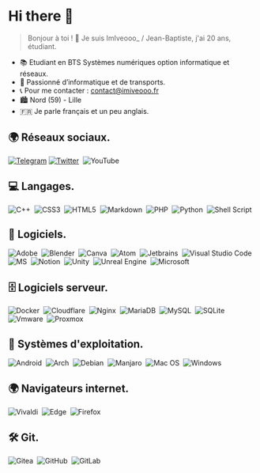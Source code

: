 # Hi there 👋

> Bonjour à toi ! 👋 Je suis ImIveooo_ / Jean-Baptiste, j'ai 20 ans, étudiant.

- 📚 Etudiant en BTS Systèmes numériques option informatique et réseaux.
- 🧩 Passionné d’informatique et de transports.
- 📞 Pour me contacter : [contact@imiveooo.fr](mailto:contact@imiveooo.fr "contact")
- 🏙 Nord (59) - Lille
- 🇫🇷 Je parle français et un peu anglais.

## 🌍 Réseaux sociaux.

[![Telegram](https://img.shields.io/badge/Telegram-2CA5E0?style=for-the-badge&logo=telegram&logoColor=white)](https://t.me/ImIveooo) [![Twitter](https://img.shields.io/badge/Twiiter-%231DA1F2.svg?style=for-the-badge&logo=Twitter&logoColor=white)](https://twitter.com/ImIveooo)  ![YouTube](https://img.shields.io/badge/YouTube-%23FF0000.svg?style=for-the-badge&logo=YouTube&logoColor=white)

## 💻 Langages.

![C++](https://img.shields.io/badge/c++-%2300599C.svg?style=for-the-badge&logo=c%2B%2B&logoColor=white)  ![CSS3](https://img.shields.io/badge/css3-%231572B6.svg?style=for-the-badge&logo=css3&logoColor=white)  ![HTML5](https://img.shields.io/badge/html5-%23E34F26.svg?style=for-the-badge&logo=html5&logoColor=white)  ![Markdown](https://img.shields.io/badge/markdown-%23000000.svg?style=for-the-badge&logo=markdown&logoColor=white)  ![PHP](https://img.shields.io/badge/php-%23777BB4.svg?style=for-the-badge&logo=php&logoColor=white)  ![Python](https://img.shields.io/badge/python-3670A0?style=for-the-badge&logo=python&logoColor=ffdd54)  ![Shell Script](https://img.shields.io/badge/shell_script-%23121011.svg?style=for-the-badge&logo=gnu-bash&logoColor=white)

## 💽 Logiciels.

![Adobe](https://img.shields.io/badge/adobe-%23FF0000.svg?style=for-the-badge&logo=adobe&logoColor=white)  ![Blender](https://img.shields.io/badge/blender-%23F5792A.svg?style=for-the-badge&logo=blender&logoColor=white)  ![Canva](https://img.shields.io/badge/Canva-%2300C4CC.svg?style=for-the-badge&logo=Canva&logoColor=white)  ![Atom](https://img.shields.io/badge/Atom-%2366595C.svg?style=for-the-badge&logo=atom&logoColor=white)  ![Jetbrains](https://img.shields.io/badge/Jetbrains-143?style=for-the-badge&logo=Jetbrains&logoColor=black&color=black&labelColor=orange)  ![Visual Studio Code](https://img.shields.io/badge/Visual%20Studio%20Code-0078d7.svg?style=for-the-badge&logo=visual-studio-code&logoColor=white)  ![MS](https://img.shields.io/badge/Microsoft-D83B01?style=for-the-badge&logo=microsoft-office&logoColor=white)  ![Notion](https://img.shields.io/badge/Notion-FFFFFF?style=for-the-badge&logo=notion&logoColor=black)  ![Unity](https://img.shields.io/badge/unity-%23000000.svg?style=for-the-badge&logo=unity&logoColor=white)  ![Unreal Engine](https://img.shields.io/badge/unrealengine-%23313131.svg?style=for-the-badge&logo=unrealengine&logoColor=white)  ![Microsoft](https://img.shields.io/badge/Microsoft-0078D4?style=for-the-badge&logo=microsoft&logoColor=white)

## 🗄 Logiciels serveur.

![Docker](https://img.shields.io/badge/docker-%230db7ed.svg?style=for-the-badge&logo=docker&logoColor=white)  ![Cloudflare](https://img.shields.io/badge/Cloudflare-F38020?style=for-the-badge&logo=Cloudflare&logoColor=white)  ![Nginx](https://img.shields.io/badge/nginx-%23009639.svg?style=for-the-badge&logo=nginx&logoColor=white)  ![MariaDB](https://img.shields.io/badge/MariaDB-003545?style=for-the-badge&logo=mariadb&logoColor=white)  ![MySQL](https://img.shields.io/badge/mysql-%2300f.svg?style=for-the-badge&logo=mysql&logoColor=white)  ![SQLite](https://img.shields.io/badge/sqlite-%2307405e.svg?style=for-the-badge&logo=sqlite&logoColor=white)  ![Vmware](https://img.shields.io/badge/VMWare-000000.svg?style=for-the-badge&logo=VMWare&logoColor=white)  ![Proxmox](https://img.shields.io/badge/Proxmox-000000.svg?style=for-the-badge&logo=Proxmox&logoColor=white)

## 💾 Systèmes d'exploitation.

![Android](https://img.shields.io/badge/Android-3DDC84?style=for-the-badge&logo=android&logoColor=white)  ![Arch](https://img.shields.io/badge/Arch%20Linux-1793D1?logo=arch-linux&logoColor=fff&style=for-the-badge)  ![Debian](https://img.shields.io/badge/Debian-D70A53?style=for-the-badge&logo=debian&logoColor=white)  ![Manjaro](https://img.shields.io/badge/Manjaro-35BF5C?style=for-the-badge&logo=Manjaro&logoColor=white)  ![Mac OS](https://img.shields.io/badge/mac%20os-000000?style=for-the-badge&logo=macos&logoColor=F0F0F0)  ![Windows](https://img.shields.io/badge/Windows-0078D6?style=for-the-badge&logo=windows&logoColor=white)

## 🌍 Navigateurs internet.

![Vivaldi](https://img.shields.io/badge/Vivaldi-EF3939?style=for-the-badge&logo=Vivaldi&logoColor=white)  ![Edge](https://img.shields.io/badge/Edge-0078D7?style=for-the-badge&logo=Microsoft-edge&logoColor=white)  ![Firefox](https://img.shields.io/badge/Firefox-FF7139?style=for-the-badge&logo=Firefox-Browser&logoColor=white)

## 🛠 Git.

![Gitea](https://img.shields.io/badge/Gitea-34495E?style=for-the-badge&logo=gitea&logoColor=5D9425)  ![GitHub](https://img.shields.io/badge/github-%23121011.svg?style=for-the-badge&logo=github&logoColor=white)  ![GitLab](https://img.shields.io/badge/gitlab-%23181717.svg?style=for-the-badge&logo=gitlab&logoColor=white)
